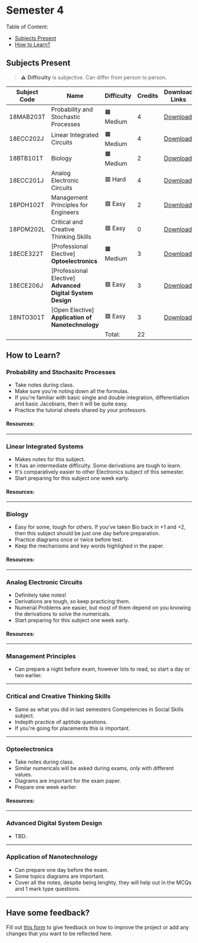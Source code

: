 # Semester 4

Table of Content:

- [Subjects Present](#subjects-present)
- [How to Learn?](#how-to-learn)


## Subjects Present

> ⚠ **Difficulty** is subjective. Can differ from person to person.

| Subject Code | Name | Difficulty | Credits | Download Links | 
| ------------ | ---- | ---------- | ------- | -------------- |
| 18MAB203T | Probability and Stochastic Processes | 🟧 Medium | 4 | [Download](https://downgit.github.io/#/home?url=https://github.com/kunalkeshan/SRMIST-B.Tech-ECE-Notes-2022-24/tree/main/Semester%204/Probability%20and%20Stochastic%20Processes) |
| 18ECC202J | Linear Integrated Circuits | 🟧 Medium | 4 | [Download](https://downgit.github.io/#/home?url=https://github.com/kunalkeshan/SRMIST-B.Tech-ECE-Notes-2022-24/tree/main/Semester%204/Linear%20Integrated%20Circuits) |
| 18BTB101T | Biology | 🟧 Medium  | 2 | [Download](https://downgit.github.io/#/home?url=https://github.com/kunalkeshan/SRMIST-B.Tech-ECE-Notes-2022-24/tree/main/Semester%204/Biology) |
| 18ECC201J | Analog Electronic Circuits | 🟥 Hard | 4 | [Download](https://downgit.github.io/#/home?url=https://github.com/kunalkeshan/SRMIST-B.Tech-ECE-Notes-2022-24/tree/main/Semester%204/Analog%20Electronic%20Circuits) |
| 18PDH102T |  Management Principles for Engineers | 🟩 Easy | 2 | [Download](https://downgit.github.io/#/home?url=https://github.com/kunalkeshan/SRMIST-B.Tech-ECE-Notes-2022-24/tree/main/Semester%204/Management%20Principles%20for%20Engineers) |
| 18PDM202L | Critical and Creative Thinking Skills | 🟩 Easy | 0 | [Download](https://downgit.github.io/#/home?url=https://github.com/kunalkeshan/SRMIST-B.Tech-ECE-Notes-2022-24/tree/main/Semester%204/Critical%20and%20Creative%20Thinking%20Skills/Notes) |
| 18ECE322T | [Professional Elective] **Optoelectronics** | 🟧 Medium | 3 | [Download](https://downgit.github.io/#/home?url=https://github.com/kunalkeshan/SRMIST-B.Tech-ECE-Notes-2022-24/tree/main/Semester%204/Optoelectronics) |
| 18ECE206J | [Professional Elective] **Advanced Digital System Design** | 🟩 Easy | 3 | [Download](https://downgit.github.io/#/home?url=https://github.com/kunalkeshan/SRMIST-B.Tech-ECE-Notes-2022-24/tree/main/Semester%204/Advanced%20Digital%20System%20Design) |
| 18NTO301T | [Open Elective] **Application of Nanotechnology** | 🟩 Easy | 3 | [Download](https://downgit.github.io/#/home?url=https://github.com/kunalkeshan/SRMIST-B.Tech-ECE-Notes-2022-24/tree/main/Semester%204/Applications%20of%20Nanotechnology) |
| | | Total: | 22 | |

## How to Learn?

### Probability and Stochasitc Processes

- Take notes during class.
- Make sure you're noting down all the formulas.
- If you're familiar with basic single and double integration, differentiation and basic Jacobians, then it will be quite easy.
- Practice the tutorial sheets shared by your professors.

#### Resources:

---

### Linear Integrated Systems

- Makes notes for this subject.
- It has an intermediate difficulty. Some derivations are tough to learn.
- It's comparatively easier to other Electronics subject of this semester.
- Start preparing for this subject one week early.

#### Resources:

---

### Biology

- Easy for some, tough for others. If you've taken Bio back in +1 and +2, then this subject should be just one day before preparation.
- Practice diagrams once or twice before test.
- Keep the mechanisms and key words highlighed in the paper.

#### Resources:

---

### Analog Electronic Circuits

- Definitely take notes!
- Derivations are tough, so keep practicing them.
- Numerial Problems are easier, but most of them depend on you knowing the derivations to solve the numericals.
- Start preparing for this subject one week early.

#### Resources:

---

### Management Principles

- Can prepare a night before exam, however lots to read, so start a day or two earlier.

---

### Critical and Creative Thinking Skills

- Same as what you did in last semesters Competencies in Social Skills subject. 
- Indepth practice of aptitide questions. 
- If you're going for placements this is important.

---

### Optoelectronics

- Take notes during class. 
- Similar numericals will be asked during exams, only with different values.
- Diagrams are important for the exam paper.
- Prepare one week earlier.

#### Resources:

---

### Advanced Digital System Design

- TBD.

---

### Application of Nanotechnology

- Can prepare one day before the exam.
- Some topics diagrams are important.
- Cover all the notes, despite being lenghty, they will help out in the MCQs and 1 mark type questions.

---

## Have some feedback?

Fill out [this form](https://docs.google.com/forms/d/e/1FAIpQLSfNQDOQkEKPubOBRIhselYTjCv82qv7qTyPh6exFvkT3sumhw/viewform?usp=pp_url&entry.34189569=Notes+Initiative) to give feedback on how to improve the project or add any changes that you want to be reflected here.

